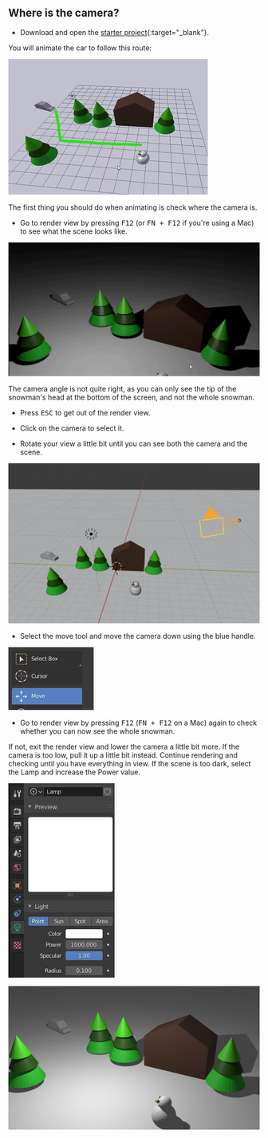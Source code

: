 ## Where is the camera?

+ Download and open the [starter project](resources/snow-scene-starter.blend){:target="_blank"}.

You will animate the car to follow this route:

![Car route](images/blender-proper-car-route.png)

The first thing you should do when animating is check where the camera is.

+ Go to render view by pressing <kbd>F12</kbd> (or <kbd>FN + F12</kbd> if you're using a Mac) to see what the scene looks like.

![Initial render](images/blender-initial-render.png)

The camera angle is not quite right, as you can only see the tip of the snowman's head at the bottom of the screen, and not the whole snowman.

+ Press <kbd>ESC</kbd> to get out of the render view.

+ Click on the camera to select it.

+ Rotate your view a little bit until you can see both the camera and the scene.

![Move the camera](images/blender-snowscene-move-camera.png)

+ Select the move tool and move the camera down using the blue handle.

![Move tool](images/blender-move-tool.png)

+ Go to render view by pressing <kbd>F12</kbd> (<kbd>FN + F12</kbd> on a Mac) again to check whether you can now see the whole snowman.

If not, exit the render view and lower the camera a little bit more. If the camera is too low, pull it up a little bit instead. Continue rendering and checking until you have everything in view. If the scene is too dark, select the Lamp and increase the Power value.

![Lamp power](images/blender-lamp-power.png)

![Final render](images/blender-final-render.png)